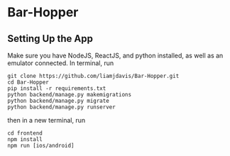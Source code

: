 # Bar-Hopper

## Setting Up the App
Make sure you have NodeJS, ReactJS, and python installed, as well as an emulator connected. In terminal, run 

```
git clone https://github.com/liamjdavis/Bar-Hopper.git
cd Bar-Hopper
pip install -r requirements.txt
python backend/manage.py makemigrations
python backend/manage.py migrate
python backend/manage.py runserver
```

then in a new terminal, run

```
cd frontend
npm install
npm run [ios/android]
```